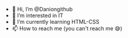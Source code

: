- 👋 Hi, I’m @Daniongithub
- 👀 I’m interested in IT
- 🌱 I’m currently learning HTML-CSS
- 📫 How to reach me (you can't reach me 😅)

<!---
Daniongithub/Daniongithub is a ✨ special ✨ repository because its `README.md` (this file) appears on your GitHub profile.
You can click the Preview link to take a look at your changes.
--->
